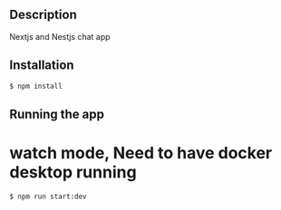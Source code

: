 ## Description

Nextjs and Nestjs chat app

## Installation

```bash
$ npm install
```

## Running the app


# watch mode, Need to have docker desktop running



```bash
$ npm run start:dev
```
